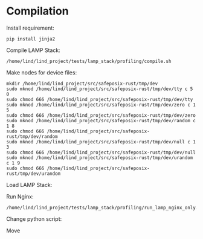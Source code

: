 # Compilation

Install requirement:

```
pip install jinja2
```

Compile LAMP Stack:

```
/home/lind/lind_project/tests/lamp_stack/profiling/compile.sh
```

Make nodes for device files:

```
mkdir /home/lind/lind_project/src/safeposix-rust/tmp/dev
sudo mknod /home/lind/lind_project/src/safeposix-rust/tmp/dev/tty c 5 0
sudo chmod 666 /home/lind/lind_project/src/safeposix-rust/tmp/dev/tty
sudo mknod /home/lind/lind_project/src/safeposix-rust/tmp/dev/zero c 1 5
sudo chmod 666 /home/lind/lind_project/src/safeposix-rust/tmp/dev/zero
sudo mknod /home/lind/lind_project/src/safeposix-rust/tmp/dev/random c 1 8
sudo chmod 666 /home/lind/lind_project/src/safeposix-rust/tmp/dev/random
sudo mknod /home/lind/lind_project/src/safeposix-rust/tmp/dev/null c 1 3
sudo chmod 666 /home/lind/lind_project/src/safeposix-rust/tmp/dev/null
sudo mknod /home/lind/lind_project/src/safeposix-rust/tmp/dev/urandom c 1 9
sudo chmod 666 /home/lind/lind_project/src/safeposix-rust/tmp/dev/urandom
```

Load LAMP Stack:

Run Nginx:

```
/home/lind/lind_project/tests/lamp_stack/profiling/run_lamp_nginx_only.sh
```

Change python script:

Move  
